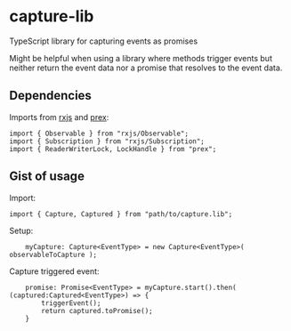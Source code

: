 # capture-lib

TypeScript library for capturing events as promises

Might be helpful when using a library where methods trigger events but neither return the event data nor a promise that resolves to the event data.

## Dependencies

Imports from [rxjs](https://www.npmjs.com/package/rxjs) and [prex](https://www.npmjs.com/package/prex):
```
import { Observable } from "rxjs/Observable";
import { Subscription } from "rxjs/Subscription";
import { ReaderWriterLock, LockHandle } from "prex";
```

## Gist of usage
Import:

```
import { Capture, Captured } from "path/to/capture.lib";
```

Setup:
```
    myCapture: Capture<EventType> = new Capture<EventType>( observableToCapture );
```

Capture triggered event:
```
    promise: Promise<EventType> = myCapture.start().then( (captured:Captured<EventType>) => {
        triggerEvent();
        return captured.toPromise();
    }
```
